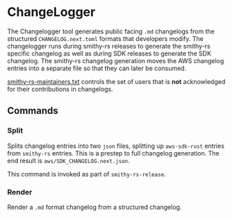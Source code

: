 # ChangeLogger

The Changelogger tool generates public facing `.md` changelogs from the structured `CHANGELOG.next.toml` formats that developers modify. The changelogger runs during smithy-rs releases to generate the smithy-rs specific changelog as well as during SDK releases to generate the SDK changelog. The smithy-rs changelog generation moves the AWS changelog entries into a separate file so that they can later be consumed.

[smithy-rs-maintainers.txt](./smithy-rs-maintainers.txt) controls the set of users that is **not** acknowledged for their contributions in changelogs.

## Commands
### Split
Splits changelog entries into two `json` files, splitting up `aws-sdk-rust` entries from `smithy-rs` entries. This is a prestep to full changelog generation. The end result is `aws/SDK_CHANGELOG.next.json`.

This command is invoked as part of `smithy-rs-release`.

### Render
Render a `.md` format changelog from a structured changelog.
